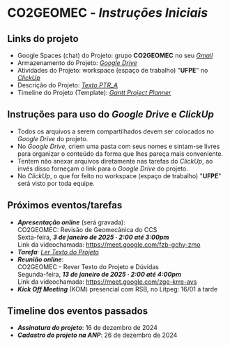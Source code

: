 # CO2GEOMEC - _Instruções Iniciais_

## Links do projeto

- Google Spaces (chat) do Projeto: grupo **CO2GEOMEC** no seu [_Gmail_](https://mail.google.com)
- Armazenamento do Projeto: [_Google Drive_](https://drive.google.com/drive/folders/1bnAS0k8Qox168uWEIDjhjRAzXIOS6wKC?usp=sharing)   
- Atividades do Projeto: workspace (espaço de trabalho) "**UFPE**" no [_ClickUp_](https://app.clickup.com/9011820040/v/dc/8cjaxg8-631)
- Descrição do Projeto: [_Texto PTR_A_](https://drive.google.com/file/d/1syqVNwVyqjv6zZviPp5RVXJs9Trtkdgu/view?usp=sharing)
- Timeline do Projeto (Template): [_Gantt Project Planner_](https://1drv.ms/x/s!AmWLYhr2qxfrrCn0LjTe1OK6QcWw?e=pqGGu7)

## Instruções para uso do _Google Drive_ e _ClickUp_

- Todos os arquivos a serem compartilhados devem ser colocados no _Google Drive_ do projeto.
- No _Google Drive_, criem uma pasta com seus nomes e sintam-se livres para organizar o conteúdo da forma que lhes pareça mais conveniente.
- Tentem não anexar arquivos diretamente nas tarefas do _ClickUp_, ao invés disso forneçam o link para o _Google Drive_ do projeto.
- No _ClickUp_, o que for feito no workspace (espaço de trabalho) "**UFPE**" será visto por toda equipe.

## Próximos eventos/tarefas

- **_Apresentação online_** (será gravada):  
CO2GEOMEC: Revisão de Geomecânica do CCS  
Sexta-feira, **_3 de janeiro de 2025 · 2:00 até 3:00pm_**  
Link da videochamada: https://meet.google.com/fzb-gchy-zmo  
- **_Tarefa_**: [_Ler Texto do Projeto_](https://drive.google.com/file/d/1syqVNwVyqjv6zZviPp5RVXJs9Trtkdgu/view?usp=sharing)
- **_Reunião online_**:  
CO2GEOMEC - Rever Texto do Projeto e Dúvidas  
Segunda-feira, **_13 de janeiro de 2025 · 2:00 até 4:00pm_**  
Link da videochamada: https://meet.google.com/zge-krre-avs  
- **_Kick Off Meeting_** (KOM) presencial com RSB, no Litpeg:  16/01 à tarde

## Timeline dos eventos passados

- **_Assinatura do projeto_**:  16 de dezembro de 2024
- **_Cadastro do projeto na ANP_**: 26 de dezembro de 2024

